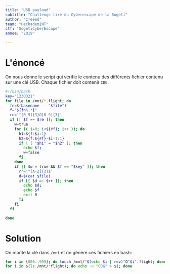 ```yaml
---
title: "USB payload"
subtitle: "Challenge tiré du Cyberescape de la Sogeti"
author: "zTeeed"
team: "HackademINT"
ctf: "SogetiCyberEscape"
annee: "2019"

---
```


# L'énoncé

On nous donne le script qui vérifie le contenu des différents fichier contenu
sur une clé USB. Chaque fichier doit contenir `CDG`.

```bash
#!/bin/bash
key="123O321"
for file in /mnt/*.flight; do
  fn=$(basename -- "$file")
  f="${fn%.*}"
  re='^[0-9]{3}O[0-9]{3}'
  if [[ $f =~ $re ]]; then
    w=true
    for (( i=0; i<${#f}; i++ )); do
      h1=${f:$i:1}
      h2=${f:${#f}-$i-1:1}
      if ! [ "$h1" = "$h2" ]; then
        echo $f;
        w=false
      fi
    done
    if [[ $w = true && $f == "$key" ]]; then
      rr='^[A-Z]{3}$'
      d=$(cat $file)
      if [[ $d =~ $rr ]]; then
        echo $d;
        echo $f
        exit 0
      fi
    fi
  fi

done
```

# Solution

On monte la clé dans `/mnt` et on génère ces fichiers en bash:

```bash
for i in {000..999}; do touch /mnt/"$(echo $i | rev)"O"$i".flight; done
for i in $(ls /mnt/*flight); do echo -n "CDG" > $i; done
```
